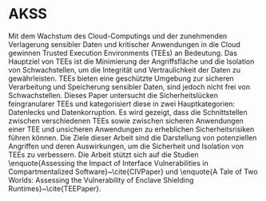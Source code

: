 # AKSS

Mit dem Wachstum des Cloud-Computings und der zunehmenden Verlagerung sensibler Daten und kritischer Anwendungen in die Cloud gewinnen Trusted Execution Environments (TEEs) an Bedeutung. Das Hauptziel von TEEs ist die Minimierung der Angriffsfläche und die Isolation von Schwachstellen, um die Integrität und Vertraulichkeit der Daten zu gewährleisten. TEEs bieten eine geschützte Umgebung zur sicheren Verarbeitung und Speicherung sensibler Daten, sind jedoch nicht frei von Schwachstellen. 
Dieses Paper untersucht die Sicherheitslücken feingranularer TEEs und kategorisiert diese in zwei Hauptkategorien: Datenlecks und Datenkorruption. Es wird gezeigt, dass die Schnittstellen zwischen verschiedenen TEEs sowie zwischen sicheren Anwendungen einer TEE und unsicheren Anwendungen zu erheblichen Sicherheitsrisiken führen können.
Die Ziele dieser Arbeit sind die Darstellung von potenziellen Angriffen und deren Auswirkungen, um die Sicherheit und Isolation von TEEs zu verbessern. Die Arbeit stützt sich auf die Studien \enquote{Assessing the Impact of Interface Vulnerabilities in Compartmentalized Software}~\cite{CIVPaper} und \enquote{A Tale of Two Worlds: Assessing the Vulnerability of Enclave Shielding Runtimes}~\cite{TEEPaper}.
